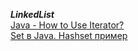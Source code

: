 ***LinkedList***  
[Java - How to Use Iterator?](https://www.tutorialspoint.com/java/java_using_iterator.htm)  
[Set в Java. Hashset пример](https://vertex-academy.com/tutorials/ru/set-v-java-hashset/)


